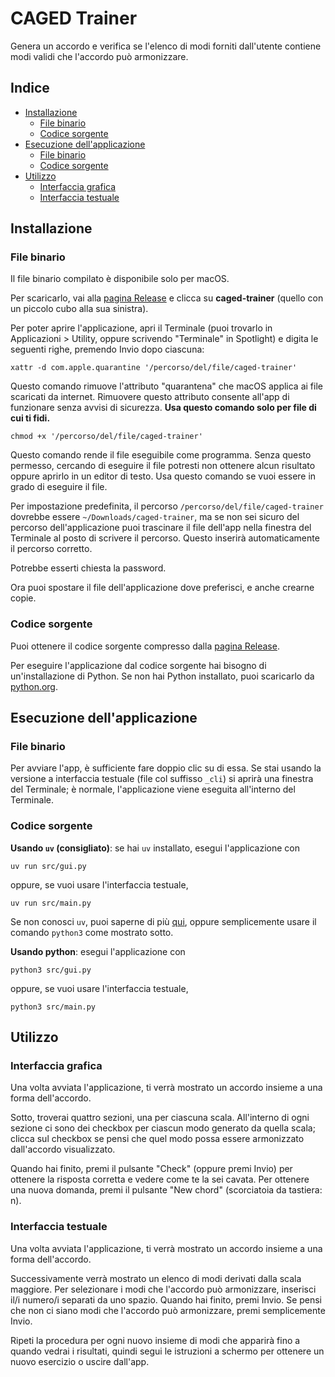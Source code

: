 # CAGED Trainer

Genera un accordo e verifica se l'elenco di modi forniti dall'utente contiene modi validi che l'accordo può armonizzare.

## Indice

- [Installazione](#installazione)
    - [File binario](#file-binario)
    - [Codice sorgente](#codice-sorgente)
- [Esecuzione dell'applicazione](#esecuzione-dellapplicazione)
    - [File binario](#file-binario-1)
    - [Codice sorgente](#codice-sorgente-1)
- [Utilizzo](#utilizzo)
    - [Interfaccia grafica](#interfaccia-grafica)
    - [Interfaccia testuale](#interfaccia-testuale)

## Installazione

### File binario

Il file binario compilato è disponibile solo per macOS.

Per scaricarlo, vai alla [pagina Release](https://github.com/marchfra/caged-trainer/releases) e clicca su **caged-trainer** (quello con un piccolo cubo alla sua sinistra).

Per poter aprire l'applicazione, apri il Terminale (puoi trovarlo in Applicazioni > Utility, oppure scrivendo "Terminale" in Spotlight) e digita le seguenti righe, premendo Invio dopo ciascuna:

```shell
xattr -d com.apple.quarantine '/percorso/del/file/caged-trainer'
```

Questo comando rimuove l'attributo "quarantena" che macOS applica ai file scaricati da internet. Rimuovere questo attributo consente all'app di funzionare senza avvisi di sicurezza. **Usa questo comando solo per file di cui ti fidi.**

```shell
chmod +x '/percorso/del/file/caged-trainer'
```

Questo comando rende il file eseguibile come programma. Senza questo permesso, cercando di eseguire il file potresti non ottenere alcun risultato oppure aprirlo in un editor di testo. Usa questo comando se vuoi essere in grado di eseguire il file.

Per impostazione predefinita, il percorso `/percorso/del/file/caged-trainer` dovrebbe essere `~/Downloads/caged-trainer`, ma se non sei sicuro del percorso dell'applicazione puoi trascinare il file dell'app nella finestra del Terminale al posto di scrivere il percorso. Questo inserirà automaticamente il percorso corretto.

Potrebbe esserti chiesta la password.

Ora puoi spostare il file dell'applicazione dove preferisci, e anche crearne copie.

### Codice sorgente

Puoi ottenere il codice sorgente compresso dalla [pagina Release](https://github.com/marchfra/caged-trainer/releases).

Per eseguire l'applicazione dal codice sorgente hai bisogno di un'installazione di Python. Se non hai Python installato, puoi scaricarlo da [python.org](https://python.org).

## Esecuzione dell'applicazione

### File binario

Per avviare l'app, è sufficiente fare doppio clic su di essa. Se stai usando la versione a interfaccia testuale (file col suffisso `_cli`) si aprirà una finestra del Terminale; è normale, l'applicazione viene eseguita all'interno del Terminale.

### Codice sorgente

**Usando `uv` (consigliato)**: se hai `uv` installato, esegui l'applicazione con

```shell
uv run src/gui.py
```

oppure, se vuoi usare l'interfaccia testuale,

```shell
uv run src/main.py
```

Se non conosci `uv`, puoi saperne di più [qui](https://github.com/astral-sh/uv), oppure semplicemente usare il comando `python3` come mostrato sotto.

**Usando python**: esegui l'applicazione con

```shell
python3 src/gui.py
```

oppure, se vuoi usare l'interfaccia testuale,

```shell
python3 src/main.py
```

## Utilizzo

### Interfaccia grafica

Una volta avviata l'applicazione, ti verrà mostrato un accordo insieme a una forma dell'accordo.

Sotto, troverai quattro sezioni, una per ciascuna scala. All'interno di ogni sezione ci sono dei checkbox per ciascun modo generato da quella scala; clicca sul checkbox se pensi che quel modo possa essere armonizzato dall'accordo visualizzato.

Quando hai finito, premi il pulsante "Check" (oppure premi Invio) per ottenere la risposta corretta e vedere come te la sei cavata. Per ottenere una nuova domanda, premi il pulsante "New chord" (scorciatoia da tastiera: n).

### Interfaccia testuale

Una volta avviata l'applicazione, ti verrà mostrato un accordo insieme a una forma dell'accordo.

Successivamente verrà mostrato un elenco di modi derivati dalla scala maggiore. Per selezionare i modi che l'accordo può armonizzare, inserisci il/i numero/i separati da uno spazio. Quando hai finito, premi Invio. Se pensi che non ci siano modi che l'accordo può armonizzare, premi semplicemente Invio.

Ripeti la procedura per ogni nuovo insieme di modi che apparirà fino a quando vedrai i risultati, quindi segui le istruzioni a schermo per ottenere un nuovo esercizio o uscire dall'app.
